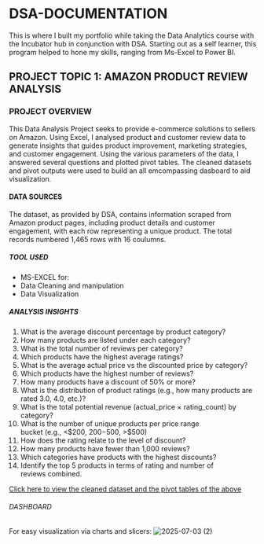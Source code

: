 # DSA-DOCUMENTATION
This is where I built my portfolio while taking the Data Analytics course with the Incubator hub in conjunction with DSA. Starting out as a self learner, this program helped to hone my skills, ranging from Ms-Excel to Power BI.
## PROJECT TOPIC 1: AMAZON PRODUCT REVIEW ANALYSIS
### PROJECT OVERVIEW
This Data Analysis Project seeks to provide e-commerce solutions to sellers on Amazon. Using Excel, I analysed product and customer review data to generate insights that guides product improvement, marketing strategies, and customer engagement. Using the various parameters of the data, I answered several questions and plotted pivot tables. The cleaned datasets and pivot outputs were used to build an all emcompassing dasboard to aid visualization.
#### DATA SOURCES
The dataset, as provided by DSA, contains information scraped from Amazon product pages, including product details and customer engagement, with each row representing a unique product. The total records numbered 1,465 rows with 16 coulumns.
##### TOOL USED 
- MS-EXCEL for:
- Data Cleaning and manipulation
- Data Visualization

##### ANALYSIS INSIGHTS
1. What is the average discount percentage by product category?
2. How many products are listed under each category?
3. What is the total number of reviews per category?
4. Which products have the highest average ratings?
5. What is the average actual price vs the discounted price by category?
6. Which products have the highest number of reviews?
7. How many products have a discount of 50% or more?
8. What is the distribution of product ratings (e.g., how many products are rated 3.0,
4.0, etc.)?
9. What is the total potential revenue (actual_price × rating_count) by category?
10. What is the number of unique products per price range bucket (e.g., <$200, $200-$500, >$500)
11. How does the rating relate to the level of discount?
12. How many products have fewer than 1,000 reviews?
13. Which categories have products with the highest discounts?
14. Identify the top 5 products in terms of rating and number of reviews combined.

[Click here to view the cleaned dataset and the pivot tables of the above](https://github.com/fav-our123/DSA-documentation/raw/refs/heads/main/Amazon%20case%20study%20(Autosaved)%20(Recovered).xlsx)

###### DASHBOARD
For easy visualization via charts and slicers:
![2025-07-03 (2)](https://github.com/user-attachments/assets/b3c4d50d-8760-4895-b7dd-bab997c831b9)



